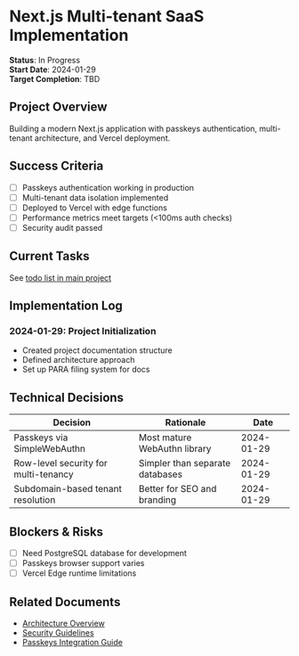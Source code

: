 # Next.js Multi-tenant SaaS Implementation

**Status**: In Progress  
**Start Date**: 2024-01-29  
**Target Completion**: TBD  

## Project Overview

Building a modern Next.js application with passkeys authentication, multi-tenant architecture, and Vercel deployment.

## Success Criteria

- [ ] Passkeys authentication working in production
- [ ] Multi-tenant data isolation implemented
- [ ] Deployed to Vercel with edge functions
- [ ] Performance metrics meet targets (<100ms auth checks)
- [ ] Security audit passed

## Current Tasks

See [todo list in main project](../../CLAUDE.md#implementation-progress)

## Implementation Log

### 2024-01-29: Project Initialization
- Created project documentation structure
- Defined architecture approach
- Set up PARA filing system for docs

## Technical Decisions

| Decision | Rationale | Date |
|----------|-----------|------|
| Passkeys via SimpleWebAuthn | Most mature WebAuthn library | 2024-01-29 |
| Row-level security for multi-tenancy | Simpler than separate databases | 2024-01-29 |
| Subdomain-based tenant resolution | Better for SEO and branding | 2024-01-29 |

## Blockers & Risks

- [ ] Need PostgreSQL database for development
- [ ] Passkeys browser support varies
- [ ] Vercel Edge runtime limitations

## Related Documents

- [Architecture Overview](../2-areas/architecture.md)
- [Security Guidelines](../2-areas/security.md)
- [Passkeys Integration Guide](../3-resources/passkeys-guide.md)